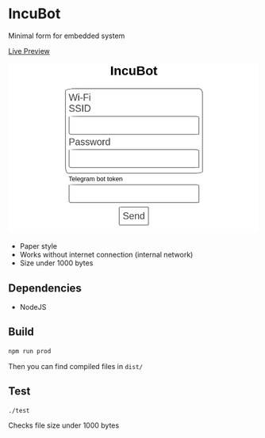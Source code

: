 # IncuBot

Minimal form for embedded system

[Live Preview](https://ulcuber.github.io/incu-bot/)

![screen](screenshots/screen.jpg)

-   Paper style
-   Works without internet connection (internal network)
-   Size under 1000 bytes

## Dependencies

-   NodeJS

## Build

```bash
npm run prod
```

Then you can find compiled files in `dist/`

## Test

```bash
./test
```

Checks file size under 1000 bytes
